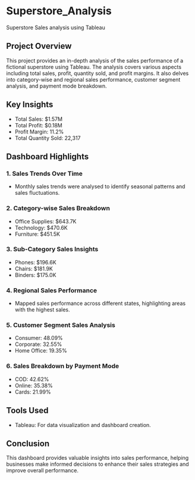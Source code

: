 # Superstore_Analysis
Superstore Sales analysis using Tableau

## Project Overview
This project provides an in-depth analysis of the sales performance of a fictional superstore using Tableau. The analysis covers various aspects including total sales, profit, quantity sold, and profit margins. It also delves into category-wise and regional sales performance, customer segment analysis, and payment mode breakdown.

## Key Insights
- Total Sales: $1.57M
- Total Profit: $0.18M
- Profit Margin: 11.2%
- Total Quantity Sold: 22,317

## Dashboard Highlights
### 1. Sales Trends Over Time
- Monthly sales trends were analysed to identify seasonal patterns and sales fluctuations.
### 2. Category-wise Sales Breakdown
- Office Supplies: $643.7K
- Technology: $470.6K
- Furniture: $451.5K
### 3. Sub-Category Sales Insights
- Phones: $196.6K
- Chairs: $181.9K
- Binders: $175.0K
### 4. Regional Sales Performance
- Mapped sales performance across different states, highlighting areas with the highest sales.
### 5. Customer Segment Sales Analysis
- Consumer: 48.09%
- Corporate: 32.55%
- Home Office: 19.35%
### 6. Sales Breakdown by Payment Mode
- COD: 42.62%
- Online: 35.38%
- Cards: 21.99%

## Tools Used
- Tableau: For data visualization and dashboard creation.

## Conclusion
This dashboard provides valuable insights into sales performance, helping businesses make informed decisions to enhance their sales strategies and improve overall performance.

